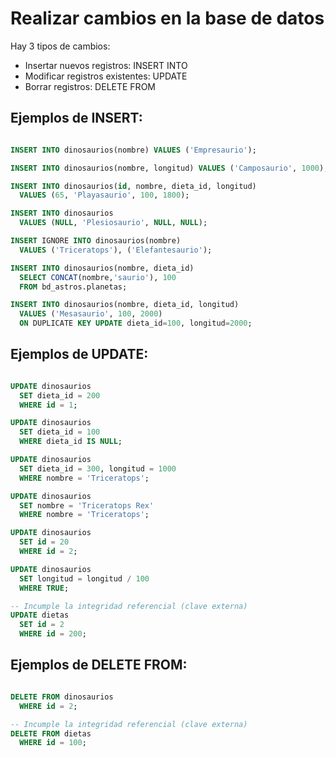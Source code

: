 Realizar cambios en la base de datos
====================================

Hay 3 tipos de cambios:
  - Insertar nuevos registros: INSERT INTO
  - Modificar registros existentes: UPDATE
  - Borrar registros: DELETE FROM

## Ejemplos de INSERT:
```sql

INSERT INTO dinosaurios(nombre) VALUES ('Empresaurio');

INSERT INTO dinosaurios(nombre, longitud) VALUES ('Camposaurio', 1000);

INSERT INTO dinosaurios(id, nombre, dieta_id, longitud)
  VALUES (65, 'Playasaurio', 100, 1800);

INSERT INTO dinosaurios
  VALUES (NULL, 'Plesiosaurio', NULL, NULL);

INSERT IGNORE INTO dinosaurios(nombre)
  VALUES ('Triceratops'), ('Elefantesaurio');

INSERT INTO dinosaurios(nombre, dieta_id)
  SELECT CONCAT(nombre,'saurio'), 100
  FROM bd_astros.planetas;

INSERT INTO dinosaurios(nombre, dieta_id, longitud)
  VALUES ('Mesasaurio', 100, 2000)
  ON DUPLICATE KEY UPDATE dieta_id=100, longitud=2000;

```
## Ejemplos de UPDATE:
```sql

UPDATE dinosaurios
  SET dieta_id = 200
  WHERE id = 1;

UPDATE dinosaurios
  SET dieta_id = 100
  WHERE dieta_id IS NULL;

UPDATE dinosaurios
  SET dieta_id = 300, longitud = 1000
  WHERE nombre = 'Triceratops';  

UPDATE dinosaurios
  SET nombre = 'Triceratops Rex'    
  WHERE nombre = 'Triceratops';

UPDATE dinosaurios
  SET id = 20
  WHERE id = 2;  

UPDATE dinosaurios
  SET longitud = longitud / 100
  WHERE TRUE;  

-- Incumple la integridad referencial (clave externa)
UPDATE dietas
  SET id = 2
  WHERE id = 200;  

```
## Ejemplos de DELETE FROM:
```sql

DELETE FROM dinosaurios
  WHERE id = 2;

-- Incumple la integridad referencial (clave externa)
DELETE FROM dietas
  WHERE id = 100;  


```
